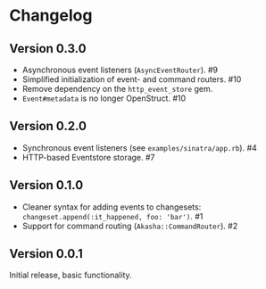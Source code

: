 # Changelog

## Version 0.3.0

* Asynchronous event listeners (`AsyncEventRouter`). #9
* Simplified initialization of event- and command routers. #10
* Remove dependency on the `http_event_store` gem.
* `Event#metadata` is no longer OpenStruct. #10

## Version 0.2.0

* Synchronous event listeners (see `examples/sinatra/app.rb`). #4
* HTTP-based Eventstore storage. #7


## Version 0.1.0

* Cleaner syntax for adding events to changesets: `changeset.append(:it_happened, foo: 'bar')`. #1
* Support for command routing (`Akasha::CommandRouter`). #2


## Version 0.0.1

Initial release, basic functionality.
